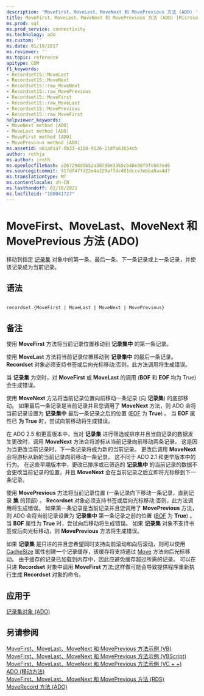 ```yaml
---
description: 'MoveFirst、MoveLast、MoveNext 和 MovePrevious 方法 (ADO) '
title: MoveFirst、MoveLast、MoveNext 和 MovePrevious 方法 (ADO) |Microsoft Docs
ms.prod: sql
ms.prod_service: connectivity
ms.technology: ado
ms.custom: ''
ms.date: 01/19/2017
ms.reviewer: ''
ms.topic: reference
apitype: COM
f1_keywords:
- Recordset15::MoveLast
- Recordset15::MoveNext
- Recordset15::raw_MoveNext
- Recordset15::raw_MovePrevious
- Recordset15::MoveFirst
- Recordset15::raw_MoveLast
- Recordset15::MovePrevious
- Recordset15::raw_MoveFirst
helpviewer_keywords:
- MoveNext method [ADO]
- MoveLast method [ADO]
- MoveFirst method [ADO]
- MovePrevious method [ADO]
ms.assetid: a61a01a7-5b33-4150-9126-21dfa63654cb
author: rothja
ms.author: jroth
ms.openlocfilehash: a267298dd652a307d6e3365cb48e30f9fc667ed6
ms.sourcegitcommit: 917df4ffd22e4a229af7dc481dcce3ebba0aa4d7
ms.translationtype: MT
ms.contentlocale: zh-CN
ms.lasthandoff: 02/10/2021
ms.locfileid: "100041727"
---
```

# <a name="movefirst-movelast-movenext-and-moveprevious-methods-ado"></a>MoveFirst、MoveLast、MoveNext 和 MovePrevious 方法 (ADO) 
移动到指定 [记录集](./recordset-object-ado.md) 对象中的第一条、最后一条、下一条记录或上一条记录，并使该记录成为当前记录。  
  
## <a name="syntax"></a>语法  
  
```  
  
recordset.{MoveFirst | MoveLast | MoveNext | MovePrevious}  
```  
  
## <a name="remarks"></a>备注  
 使用 **MoveFirst** 方法将当前记录位置移动到 **记录集中** 的第一条记录。  
  
 使用 **MoveLast** 方法将当前记录位置移动到 **记录集中** 的最后一条记录。 **Recordset** 对象必须支持书签或后向光标移动;否则，此方法调用将生成错误。  
  
 当 **记录集** 为空时，对 **MoveFirst** 或 **MoveLast** 的调用 (**BOF** 和 **EOF** 均为 True) 会生成错误。  
  
 使用 **MoveNext** 方法将当前记录位置向前移动一条记录 (向 **记录集**) 的底部移动。 如果最后一条记录是当前记录并且您调用了 **MoveNext** 方法，则 ADO 会将当前记录设置为 **记录集中** 最后一条记录之后的位置 ([EOF](./bof-eof-properties-ado.md) 为 **True**) 。 当 **EOF** 属性已 **为 True** 时，尝试向前移动将生成错误。  
  
 在 ADO 2.5 和更高版本中，当对 **记录集** 进行筛选或排序并且当前记录的数据发生更改时，调用 **MoveNext** 方法会将游标从当前记录向前移动两条记录。 这是因为当更改当前记录时，下一条记录将成为新的当前记录。 更改后调用 **MoveNext** 会将游标从新的当前记录向前移动一条记录。 这不同于 ADO 2.1 和更早版本中的行为。 在这些早期版本中，更改已排序或已筛选的 **记录集中** 的当前记录的数据不会更改当前记录的位置，并且 **MoveNext** 会在当前记录之后立即将光标移到下一条记录。  
  
 使用 **MovePrevious** 方法将当前记录位置 (一条记录向下移动一条记录，直到记录 **集** 的顶部) 。 **Recordset** 对象必须支持书签或后向光标移动;否则，此方法调用将生成错误。 如果第一条记录是当前记录并且您调用了 **MovePrevious** 方法，则 ADO 会将当前记录设置为 **记录集中** 第一条记录之前的位置 ([BOF](./bof-eof-properties-ado.md) 为 **True**) 。 当 **BOF** 属性为 **True** 时，尝试向后移动将生成错误。 如果 **记录集** 对象不支持书签或后向光标移动，则 **MovePrevious** 方法将生成错误。  
  
 如果 **记录集** 是只进的并且您希望同时支持向前滚动和向后滚动，则可以使用 [CacheSize](./cachesize-property-ado.md) 属性创建一个记录缓存，该缓存将支持通过 [Move](./move-method-ado.md) 方法向后光标移动。 由于缓存的记录已加载到内存中，因此应避免缓存超过所需的记录。 可以在只进 **Recordset** 对象中调用 **MoveFirst** 方法;这样做可能会导致提供程序重新执行生成 **Recordset** 对象的命令。  
  
## <a name="applies-to"></a>应用于  
 [记录集对象 (ADO)](./recordset-object-ado.md)  
  
## <a name="see-also"></a>另请参阅  
 [MoveFirst、MoveLast、MoveNext 和 MovePrevious 方法示例 (VB) ](./movefirst-movelast-movenext-and-moveprevious-methods-example-vb.md)   
 [MoveFirst、MoveLast、MoveNext 和 MovePrevious 方法示例 (VBScript) ](./movefirst-movelast-movenext-and-moveprevious-methods-example-vbscript.md)   
 [MoveFirst、MoveLast、MoveNext 和 MovePrevious 方法示例 (VC + +) ](./movefirst-movelast-movenext-and-moveprevious-methods-example-vc.md)   
 [ADO (移动方法) ](./move-method-ado.md)   
 [MoveFirst、MoveLast、MoveNext 和 MovePrevious 方法 (RDS) ](../rds-api/movefirst-movelast-movenext-and-moveprevious-methods-rds.md)   
 [MoveRecord 方法 (ADO)](./moverecord-method-ado.md)